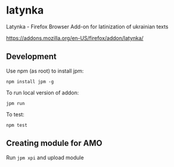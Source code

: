 # latynka
Latynka - Firefox Browser Add-on for latinization of ukrainian texts

https://addons.mozilla.org/en-US/firefox/addon/latynka/

## Development

Use npm (as root) to install jpm:

`npm install jpm -g`

To run local version of addon:

`jpm run`

To test:

`npm test`

## Creating module for AMO

Run `jpm xpi` and upload module
